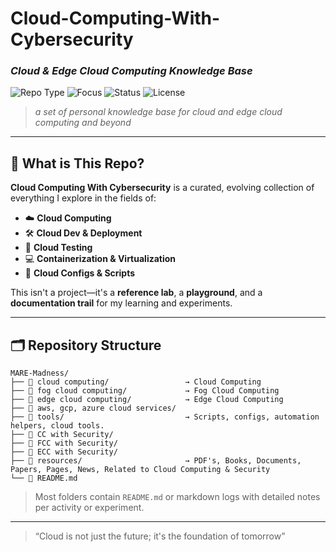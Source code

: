 # Cloud-Computing-With-Cybersecurity
### *Cloud & Edge Cloud Computing Knowledge Base*

![Repo Type](https://img.shields.io/badge/type-personal%20knowledge%20base-blueviolet)
![Focus](https://img.shields.io/badge/focus-cloud%20computing-red)
![Status](https://img.shields.io/badge/status-evolving-brightblue)
![License](https://img.shields.io/badge/license-educational-lightgrey)

> *a set of personal knowledge base for cloud and edge cloud computing and beyond*

---

## 🧬 What is This Repo?

**Cloud Computing With Cybersecurity** is a curated, evolving collection of everything I explore in the fields of:

- ☁️ **Cloud Computing**
- 🛠️ **Cloud Dev & Deployment**
- 🔬 **Cloud Testing**
- 💻 **Containerization & Virtualization**
- 🧰 **Cloud Configs & Scripts**

This isn't a project—it's a **reference lab**, a **playground**, and a **documentation trail** for my learning and experiments.

---

## 🗂️ Repository Structure

```
MARE-Madness/
├── 📁 cloud computing/                 → Cloud Computing
├── 📁 fog cloud computing/             → Fog Cloud Computing
├── 📁 edge cloud computing/            → Edge Cloud Computing
├── 📁 aws, gcp, azure cloud services/
├── 📁 tools/                           → Scripts, configs, automation helpers, cloud tools.
├── 📁 CC with Security/                
├── 📁 FCC with Security/
├── 📁 ECC with Security/
├── 📁 resources/                       → PDF's, Books, Documents, Papers, Pages, News, Related to Cloud Computing & Security
└── 📄 README.md
```

> Most folders contain `README.md` or markdown logs with detailed notes per activity or experiment.

----

> “Cloud is not just the future; it's the foundation of tomorrow”

